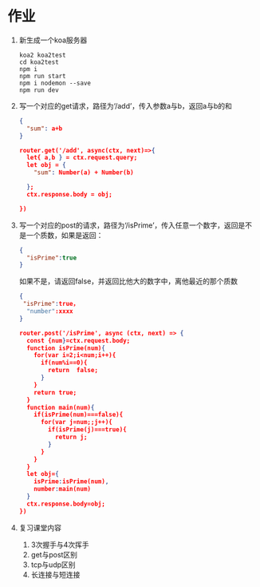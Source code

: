 # 作业

1. 新生成一个koa服务器

   ```shell
   koa2 koa2test
   cd koa2test
   npm i
   npm run start
   npm i nodemon --save
   npm run dev
   ```

   

2. 写一个对应的get请求，路径为‘/add’，传入参数a与b，返回a与b的和

   ```json
   {
     "sum": a+b
   }
   ```

   ```json
   router.get('/add', async(ctx, next)=>{
     let{ a,b } = ctx.request.query;
     let obj = {
       "sum": Number(a) + Number(b)
   
     };
     ctx.response.body = obj;
   
   })
   ```

   

3. 写一个对应的post的请求，路径为‘/isPrime’，传入任意一个数字，返回是不是一个质数，如果是返回：

   ```json
   {
     "isPrime":true
   }
   ```

   如果不是，请返回false，并返回比他大的数字中，离他最近的那个质数

   ```json
   {
   	"isPrime":true，
     "number":xxxx
   }
   ```

   ```json
   router.post('/isPrime', async (ctx, next) => {
     const {num}=ctx.request.body;
     function isPrime(num){
       for(var i=2;i<num;i++){
         if(num%i==0){
           return  false;
         }     
       }
       return true;
     }
     function main(num){
       if(isPrime(num)===false){
         for(var j=num;;j++){
           if(isPrime(j)===true){
             return j;
           }
         }
       }  
     }
     let obj={
       isPrime:isPrime(num),
       number:main(num)
     }
     ctx.response.body=obj;
   })
   ```

   

4. 复习课堂内容

   1. 3次握手与4次挥手
   2. get与post区别
   3. tcp与udp区别
   4. 长连接与短连接

